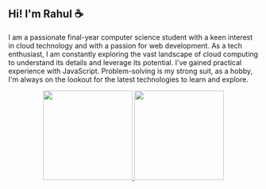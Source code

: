 ## Hi! I'm Rahul ☕

I am a passionate final-year computer science student with a keen interest in cloud technology and with a passion for web development. As a tech enthusiast, I am constantly exploring the vast landscape of cloud computing to understand its details and leverage its potential. I've gained practical experience with JavaScript. Problem-solving is my strong suit, as a hobby, I'm always on the lookout for the latest technologies to learn and explore.


<p align="center">
<a href="https://github.com/CrisPBacon84">
  <img height="180em" src="https://github-readme-stats-eight-theta.vercel.app/api?username=CrisPBacon84&show_icons=true&theme=radical&include_all_commits=true&count_private=true"/>
  <img height="180em" src="https://github-readme-stats-eight-theta.vercel.app/api/top-langs/?username=CrisPBacon84&layout=compact&langs_count=8&theme=radical&hide=cmake"/>
</a>
</p>











